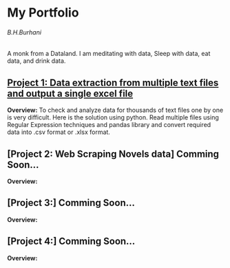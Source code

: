 # My Portfolio
###### B.H.Burhani
A monk from a Dataland. I am meditating with data, Sleep with data, eat data, and drink data.

## [Project 1: Data extraction from multiple text files and output a single excel file](https://github.com/Data-Anatist/Data-extraction-from-multiple-text-files-and-output-a-single-excel-file)
**Overview:** To check and analyze data for thousands of text files one by one is very difficult. Here is the solution using python. Read multiple files using Regular Expression techniques and pandas library and convert required data into .csv format or .xlsx format. 


## [Project 2: Web Scraping Novels data] Comming Soon...
**Overview:** 

## [Project 3:] Comming Soon...
**Overview:** 

## [Project 4:] Comming Soon...
**Overview:** 
